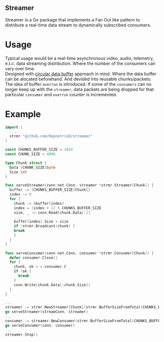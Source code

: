 ## Streamer 
Streamer is a Go package that implements a Fan Out like pattern to distribute a real-time data stream to dynamically subscribed consumers.

# Usage
Typical usage would be a real-time asynchronous video, audio, telemetry, e.t.c. data streaming distribution. Where the number of the consumers can vary over time.  
Designed with [circular data buffer](https://en.wikipedia.org/wiki/Circular_buffer) approach in mind. Where the data buffer can be alocated beforehand. And devided into reusable chunks/packets.  
The idea of buffer `overrun` is introduced. If some of the `consumers` can no longer keep up with the `streamer`, data packets are being dropped for that particular `consumer` and `overrun` counter is incremented.  

# Example
```Go
import (
  ...
  strmr "github.com/Hypnotriod/streamer"
)

const CHUNKS_BUFFER_SIZE = 1024
const CHUNK_SIZE = 4096

type Chunk struct {
  Data [CHUNK_SIZE]byte
  Size int
}

func serveStreamer(conn net.Conn, streamer *strmr.Streamer[Chunk]) {
  buffer := [CHUNKS_BUFFER_SIZE]Chunk{}
  index := 0
  for {
    chunk := &buffer[index]
    index = (index + 1) % CHUNKS_BUFFER_SIZE
    size, _ := conn.Read(chunk.Data[:])
    ...
    buffer[index].Size = size
    if !strmr.Broadcast(chunk) {
	break
    }
  }
}

func serveConsumer(conn net.Conn, consumer *strmr.Consumer[Chunk]) {
  defer consumer.Close()
  for {
    chunk, ok = <-consumer.C
    if !ok {
      break
    }
    conn.Write(chunk.Data[:chunk.Size])
  }
}

...
streamer := strmr.NewStreamer[Chunk](strmr.BufferSizeFromTotal(CHUNKS_BUFFER_SIZE)).Run()
go serveStreamer(streamConn, streamer)
...
consumer := streamer.NewConsumer(strmr.BufferSizeFromTotal(CHUNKS_BUFFER_SIZE))
go serveConsumer(conn, consumer)
...
streamer.Stop()
```
